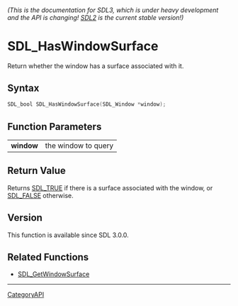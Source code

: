 ###### (This is the documentation for SDL3, which is under heavy development and the API is changing! [SDL2](https://wiki.libsdl.org/SDL2/) is the current stable version!)
# SDL_HasWindowSurface

Return whether the window has a surface associated with it.

## Syntax

```c
SDL_bool SDL_HasWindowSurface(SDL_Window *window);

```

## Function Parameters

|                |                     |
| -------------- | ------------------- |
| **window**     | the window to query |

## Return Value

Returns [SDL_TRUE](SDL_TRUE) if there is a surface associated with the
window, or [SDL_FALSE](SDL_FALSE) otherwise.

## Version

This function is available since SDL 3.0.0.

## Related Functions

* [SDL_GetWindowSurface](SDL_GetWindowSurface)

----
[CategoryAPI](CategoryAPI)


